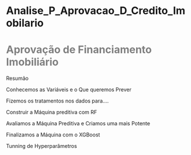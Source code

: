 # Analise_P_Aprovacao_D_Credito_Imobilario


# <font color='GREY'> Aprovação de Financiamento Imobiliário</font>



Resumão

Conhecemos as Variáveis e o Que queremos Prever

Fizemos os tratamentos nos dados para....

Construir a Máquina preditiva com RF

Avaliamos a Máquina Preditiva e Criamos uma mais Potente

Finalizamos a Máquina com o XGBoost

Tunning de Hyperparâmetros
